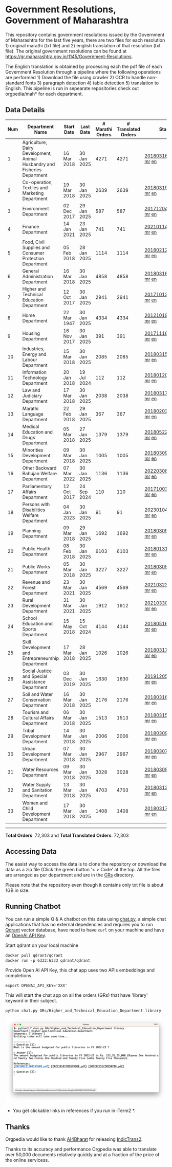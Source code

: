 # Government Resolutions, Government of Maharashtra

This repository contains government resolutions issued by the Government of Maharashtra for the last five years, there are two files for each resolution 1) original marathi (txt file) and 2) english translation of that resolution (txt file). The original government resolutions can be found at https://gr.maharashtra.gov.in/1145/Government-Resolutions.

The English translation is obtained by processing each the pdf file of each Government Resolution through a pipeline where the following operations are performed 1) Download the file using crawler 2) OCR to handle non-standard fonts 3) paragraph detection 4) table  detection 5) translation to English. This pipeline is run in sepearate repositories check out orgpedia/mah* for each department.


## Data Details

| Num | Department Name | Start Date | Last Date | # Marathi Orders | # Translated Orders | Starting Order | Last Order |
| --- | --------------- | ---------- | --------- | ---------------- | ------------------- | -------------- | ---------- |
| 1 | Agriculture, Dairy Development, Animal Husbandry and Fisheries Department | 16 Mar 2018 | 30 Jan 2025 | 4271 | 4271 | [201803161624182101.pdf](https://gr.maharashtra.gov.in/Site/Upload/Government%20Resolutions/English/201803161624182101.pdf) [mr](GRs/Agriculture,_Dairy_Development,_Animal_Husbandry_and_Fisheries_Department/201803161624182101.pdf.mr.txt) [en](GRs/Agriculture,_Dairy_Development,_Animal_Husbandry_and_Fisheries_Department/201803161624182101.pdf.en.txt) | [202501301605137601.pdf](https://gr.maharashtra.gov.in/Site/Upload/Government%20Resolutions/English/202501301605137601.pdf) [mr](GRs/Agriculture,_Dairy_Development,_Animal_Husbandry_and_Fisheries_Department/202501301605137601.pdf.mr.txt) [en](GRs/Agriculture,_Dairy_Development,_Animal_Husbandry_and_Fisheries_Department/202501301605137601.pdf.en.txt) |
| 2 | Co-operation, Textiles and Marketing Department | 19 Mar 2018 | 30 Jan 2025 | 2639 | 2639 | [201803191257576702.pdf](https://gr.maharashtra.gov.in/Site/Upload/Government%20Resolutions/English/201803191257576702.pdf) [mr](GRs/Co-operation,_Textiles_and_Marketing_Department/201803191257576702.pdf.mr.txt) [en](GRs/Co-operation,_Textiles_and_Marketing_Department/201803191257576702.pdf.en.txt) | [202501301710070502.pdf](https://gr.maharashtra.gov.in/Site/Upload/Government%20Resolutions/English/202501301710070502.pdf) [mr](GRs/Co-operation,_Textiles_and_Marketing_Department/202501301710070502.pdf.mr.txt) [en](GRs/Co-operation,_Textiles_and_Marketing_Department/202501301710070502.pdf.en.txt) |
| 3 | Environment Department | 02 Dec 2017 | 29 Jan 2025 | 587 | 587 | [201712041147216904.pdf](https://gr.maharashtra.gov.in/Site/Upload/Government%20Resolutions/English/201712041147216904.pdf) [mr](GRs/Environment_Department/201712041147216904.pdf.mr.txt) [en](GRs/Environment_Department/201712041147216904.pdf.en.txt) | [202501291632499904.pdf](https://gr.maharashtra.gov.in/Site/Upload/Government%20Resolutions/English/202501291632499904.pdf) [mr](GRs/Environment_Department/202501291632499904.pdf.mr.txt) [en](GRs/Environment_Department/202501291632499904.pdf.en.txt) |
| 4 | Finance Department | 14 Jan 2021 | 23 Jan 2025 | 741 | 741 | [202101141237329905.pdf](https://gr.maharashtra.gov.in/Site/Upload/Government%20Resolutions/English/202101141237329905.pdf) [mr](GRs/Finance_Department/202101141237329905.pdf.mr.txt) [en](GRs/Finance_Department/202101141237329905.pdf.en.txt) | [202501231755017605.pdf](https://gr.maharashtra.gov.in/Site/Upload/Government%20Resolutions/English/202501231755017605.pdf) [mr](GRs/Finance_Department/202501231755017605.pdf.mr.txt) [en](GRs/Finance_Department/202501231755017605.pdf.en.txt) |
| 5 | Food, Civil Supplies and Consumer Protection Department | 05 Feb 2018 | 28 Jan 2025 | 1114 | 1114 | [201802121244545806.pdf](https://gr.maharashtra.gov.in/Site/Upload/Government%20Resolutions/English/201802121244545806.pdf) [mr](GRs/Food,_Civil_Supplies_and_Consumer_Protection_Department/201802121244545806.pdf.mr.txt) [en](GRs/Food,_Civil_Supplies_and_Consumer_Protection_Department/201802121244545806.pdf.en.txt) | [202501281156513506.pdf](https://gr.maharashtra.gov.in/Site/Upload/Government%20Resolutions/English/202501281156513506.pdf) [mr](GRs/Food,_Civil_Supplies_and_Consumer_Protection_Department/202501281156513506.pdf.mr.txt) [en](GRs/Food,_Civil_Supplies_and_Consumer_Protection_Department/202501281156513506.pdf.en.txt) |
| 6 | General Administration Department | 16 Mar 2018 | 30 Jan 2025 | 4858 | 4858 | [201803161224022707.pdf](https://gr.maharashtra.gov.in/Site/Upload/Government%20Resolutions/English/201803161224022707.pdf) [mr](GRs/General_Administration_Department/201803161224022707.pdf.mr.txt) [en](GRs/General_Administration_Department/201803161224022707.pdf.en.txt) | [202501301251209807.pdf](https://gr.maharashtra.gov.in/Site/Upload/Government%20Resolutions/English/202501301251209807.pdf) [mr](GRs/General_Administration_Department/202501301251209807.pdf.mr.txt) [en](GRs/General_Administration_Department/202501301251209807.pdf.en.txt) |
| 7 | Higher and Technical Education Department | 12 Oct 2017 | 30 Jan 2025 | 2941 | 2941 | [201710121514029708.pdf](https://gr.maharashtra.gov.in/Site/Upload/Government%20Resolutions/English/201710121514029708.pdf) [mr](GRs/Higher_and_Technical_Education_Department/201710121514029708.pdf.mr.txt) [en](GRs/Higher_and_Technical_Education_Department/201710121514029708.pdf.en.txt) | [202501301809061808.pdf](https://gr.maharashtra.gov.in/Site/Upload/Government%20Resolutions/English/202501301809061808.pdf) [mr](GRs/Higher_and_Technical_Education_Department/202501301809061808.pdf.mr.txt) [en](GRs/Higher_and_Technical_Education_Department/202501301809061808.pdf.en.txt) |
| 8 | Home Department | 22 Mar 1947 | 30 Jan 2025 | 4334 | 4334 | [201210191648552129.pdf](https://gr.maharashtra.gov.in/Site/Upload/Government%20Resolutions/English/201210191648552129.pdf) [mr](GRs/Home_Department/201210191648552129.pdf.mr.txt) [en](GRs/Home_Department/201210191648552129.pdf.en.txt) | [202501301650096629.pdf](https://gr.maharashtra.gov.in/Site/Upload/Government%20Resolutions/English/202501301650096629.pdf) [mr](GRs/Home_Department/202501301650096629.pdf.mr.txt) [en](GRs/Home_Department/202501301650096629.pdf.en.txt) |
| 9 | Housing Department | 16 Nov 2017 | 30 Jan 2025 | 391 | 391 | [201711161447076609.pdf](https://gr.maharashtra.gov.in/Site/Upload/Government%20Resolutions/English/201711161447076609.pdf) [mr](GRs/Housing_Department/201711161447076609.pdf.mr.txt) [en](GRs/Housing_Department/201711161447076609.pdf.en.txt) | [202501301452001209.pdf](https://gr.maharashtra.gov.in/Site/Upload/Government%20Resolutions/English/202501301452001209.pdf) [mr](GRs/Housing_Department/202501301452001209.pdf.mr.txt) [en](GRs/Housing_Department/202501301452001209.pdf.en.txt) |
| 10 | Industries, Energy and Labour Department | 15 Mar 2018 | 30 Jan 2025 | 2085 | 2085 | [201803151204055010.pdf](https://gr.maharashtra.gov.in/Site/Upload/Government%20Resolutions/English/201803151204055010.pdf) [mr](GRs/Industries,_Energy_and_Labour_Department/201803151204055010.pdf.mr.txt) [en](GRs/Industries,_Energy_and_Labour_Department/201803151204055010.pdf.en.txt) | [202501301237532510.pdf](https://gr.maharashtra.gov.in/Site/Upload/Government%20Resolutions/English/202501301237532510.pdf) [mr](GRs/Industries,_Energy_and_Labour_Department/202501301237532510.pdf.mr.txt) [en](GRs/Industries,_Energy_and_Labour_Department/202501301237532510.pdf.en.txt) |
| 11 | Information Technology Department | 20 Jan 2018 | 19 Jul 2024 | 112 | 112 | [201801201843024511.pdf](https://gr.maharashtra.gov.in/Site/Upload/Government%20Resolutions/English/201801201843024511.pdf) [mr](GRs/Information_Technology_Department/201801201843024511.pdf.mr.txt) [en](GRs/Information_Technology_Department/201801201843024511.pdf.en.txt) | [202407191742379111.pdf](https://gr.maharashtra.gov.in/Site/Upload/Government%20Resolutions/English/202407191742379111.pdf) [mr](GRs/Information_Technology_Department/202407191742379111.pdf.mr.txt) [en](GRs/Information_Technology_Department/202407191742379111.pdf.en.txt) |
| 12 | Law and Judiciary Department | 17 Mar 2018 | 30 Jan 2025 | 2038 | 2038 | [201803171129290212.pdf](https://gr.maharashtra.gov.in/Site/Upload/Government%20Resolutions/English/201803171129290212.pdf) [mr](GRs/Law_and_Judiciary_Department/201803171129290212.pdf.mr.txt) [en](GRs/Law_and_Judiciary_Department/201803171129290212.pdf.en.txt) | [202501301625005912.pdf](https://gr.maharashtra.gov.in/Site/Upload/Government%20Resolutions/English/202501301625005912.pdf) [mr](GRs/Law_and_Judiciary_Department/202501301625005912.pdf.mr.txt) [en](GRs/Law_and_Judiciary_Department/202501301625005912.pdf.en.txt) |
| 13 | Marathi Language Department | 22 Feb 2018 | 29 Jan 2025 | 367 | 367 | [201802031549154233.pdf](https://gr.maharashtra.gov.in/Site/Upload/Government%20Resolutions/English/201802031549154233.pdf) [mr](GRs/Marathi_Language_Department/201802031549154233.pdf.mr.txt) [en](GRs/Marathi_Language_Department/201802031549154233.pdf.en.txt) | [202501291731111733.pdf](https://gr.maharashtra.gov.in/Site/Upload/Government%20Resolutions/English/202501291731111733.pdf) [mr](GRs/Marathi_Language_Department/202501291731111733.pdf.mr.txt) [en](GRs/Marathi_Language_Department/202501291731111733.pdf.en.txt) |
| 14 | Medical Education and Drugs Department | 05 Mar 2018 | 27 Jan 2025 | 1379 | 1379 | [201805221424292513.pdf](https://gr.maharashtra.gov.in/Site/Upload/Government%20Resolutions/English/201805221424292513.pdf) [mr](GRs/Medical_Education_and_Drugs_Department/201805221424292513.pdf.mr.txt) [en](GRs/Medical_Education_and_Drugs_Department/201805221424292513.pdf.en.txt) | [202501271730305713.pdf](https://gr.maharashtra.gov.in/Site/Upload/Government%20Resolutions/English/202501271730305713.pdf) [mr](GRs/Medical_Education_and_Drugs_Department/202501271730305713.pdf.mr.txt) [en](GRs/Medical_Education_and_Drugs_Department/202501271730305713.pdf.en.txt) |
| 15 | Minorities Development Department | 09 Mar 2018 | 30 Jan 2025 | 1005 | 1005 | [201803091218355314.pdf](https://gr.maharashtra.gov.in/Site/Upload/Government%20Resolutions/English/201803091218355314.pdf) [mr](GRs/Minorities_Development_Department/201803091218355314.pdf.mr.txt) [en](GRs/Minorities_Development_Department/201803091218355314.pdf.en.txt) | [202501301814487314.pdf](https://gr.maharashtra.gov.in/Site/Upload/Government%20Resolutions/English/202501301814487314.pdf) [mr](GRs/Minorities_Development_Department/202501301814487314.pdf.mr.txt) [en](GRs/Minorities_Development_Department/202501301814487314.pdf.en.txt) |
| 16 | Other Backward Bahujan Welfare Department | 07 Mar 2022 | 30 Jan 2025 | 1136 | 1136 | [202203081752439334.pdf](https://gr.maharashtra.gov.in/Site/Upload/Government%20Resolutions/English/202203081752439334.pdf) [mr](GRs/Other_Backward_Bahujan_Welfare_Department/202203081752439334.pdf.mr.txt) [en](GRs/Other_Backward_Bahujan_Welfare_Department/202203081752439334.pdf.en.txt) | [202501301131442434.pdf](https://gr.maharashtra.gov.in/Site/Upload/Government%20Resolutions/English/202501301131442434.pdf) [mr](GRs/Other_Backward_Bahujan_Welfare_Department/202501301131442434.pdf.mr.txt) [en](GRs/Other_Backward_Bahujan_Welfare_Department/202501301131442434.pdf.en.txt) |
| 17 | Parliamentary Affairs Department | 12 Oct 2017 | 24 Sep 2024 | 110 | 110 | [201710031642378615.pdf](https://gr.maharashtra.gov.in/Site/Upload/Government%20Resolutions/English/201710031642378615.pdf) [mr](GRs/Parliamentary_Affairs_Department/201710031642378615.pdf.mr.txt) [en](GRs/Parliamentary_Affairs_Department/201710031642378615.pdf.en.txt) | [202409241152433515.pdf](https://gr.maharashtra.gov.in/Site/Upload/Government%20Resolutions/English/202409241152433515.pdf) [mr](GRs/Parliamentary_Affairs_Department/202409241152433515.pdf.mr.txt) [en](GRs/Parliamentary_Affairs_Department/202409241152433515.pdf.en.txt) |
| 18 | Persons with Disabilities Welfare Department | 04 Jan 2023 | 30 Jan 2025 | 91 | 91 | [202301041906309635.pdf](https://gr.maharashtra.gov.in/Site/Upload/Government%20Resolutions/English/202301041906309635.pdf) [mr](GRs/Persons_with_Disabilities_Welfare_Department/202301041906309635.pdf.mr.txt) [en](GRs/Persons_with_Disabilities_Welfare_Department/202301041906309635.pdf.en.txt) | [202501301714002335.pdf](https://gr.maharashtra.gov.in/Site/Upload/Government%20Resolutions/English/202501301714002335.pdf) [mr](GRs/Persons_with_Disabilities_Welfare_Department/202501301714002335.pdf.mr.txt) [en](GRs/Persons_with_Disabilities_Welfare_Department/202501301714002335.pdf.en.txt) |
| 19 | Planning Department | 09 Mar 2018 | 29 Jan 2025 | 1692 | 1692 | [201803091441032716.pdf](https://gr.maharashtra.gov.in/Site/Upload/Government%20Resolutions/English/201803091441032716.pdf) [mr](GRs/Planning_Department/201803091441032716.pdf.mr.txt) [en](GRs/Planning_Department/201803091441032716.pdf.en.txt) | [202501291715251116.pdf](https://gr.maharashtra.gov.in/Site/Upload/Government%20Resolutions/English/202501291715251116.pdf) [mr](GRs/Planning_Department/202501291715251116.pdf.mr.txt) [en](GRs/Planning_Department/202501291715251116.pdf.en.txt) |
| 20 | Public Health Department | 08 Feb 2018 | 30 Jan 2025 | 6103 | 6103 | [201801311722275417.pdf](https://gr.maharashtra.gov.in/Site/Upload/Government%20Resolutions/English/201801311722275417.pdf) [mr](GRs/Public_Health_Department/201801311722275417.pdf.mr.txt) [en](GRs/Public_Health_Department/201801311722275417.pdf.en.txt) | [202501301204277017.pdf](https://gr.maharashtra.gov.in/Site/Upload/Government%20Resolutions/English/202501301204277017.pdf) [mr](GRs/Public_Health_Department/202501301204277017.pdf.mr.txt) [en](GRs/Public_Health_Department/202501301204277017.pdf.en.txt) |
| 21 | Public Works Department | 05 Mar 2018 | 30 Jan 2025 | 3227 | 3227 | [201803051515468118.pdf](https://gr.maharashtra.gov.in/Site/Upload/Government%20Resolutions/English/201803051515468118.pdf) [mr](GRs/Public_Works_Department/201803051515468118.pdf.mr.txt) [en](GRs/Public_Works_Department/201803051515468118.pdf.en.txt) | [202501301538024418.pdf](https://gr.maharashtra.gov.in/Site/Upload/Government%20Resolutions/English/202501301538024418.pdf) [mr](GRs/Public_Works_Department/202501301538024418.pdf.mr.txt) [en](GRs/Public_Works_Department/202501301538024418.pdf.en.txt) |
| 22 | Revenue and Forest Department | 23 Mar 2021 | 30 Jan 2025 | 4569 | 4569 | [202103231328393119.pdf](https://gr.maharashtra.gov.in/Site/Upload/Government%20Resolutions/English/202103231328393119.pdf) [mr](GRs/Revenue_and_Forest_Department/202103231328393119.pdf.mr.txt) [en](GRs/Revenue_and_Forest_Department/202103231328393119.pdf.en.txt) | [202501301753228719.pdf](https://gr.maharashtra.gov.in/Site/Upload/Government%20Resolutions/English/202501301753228719.pdf) [mr](GRs/Revenue_and_Forest_Department/202501301753228719.pdf.mr.txt) [en](GRs/Revenue_and_Forest_Department/202501301753228719.pdf.en.txt) |
| 23 | Rural Development Department | 31 Mar 2021 | 30 Jan 2025 | 1912 | 1912 | [202103301021181120.pdf](https://gr.maharashtra.gov.in/Site/Upload/Government%20Resolutions/English/202103301021181120.pdf) [mr](GRs/Rural_Development_Department/202103301021181120.pdf.mr.txt) [en](GRs/Rural_Development_Department/202103301021181120.pdf.en.txt) | [202501301646039720.pdf](https://gr.maharashtra.gov.in/Site/Upload/Government%20Resolutions/English/202501301646039720.pdf) [mr](GRs/Rural_Development_Department/202501301646039720.pdf.mr.txt) [en](GRs/Rural_Development_Department/202501301646039720.pdf.en.txt) |
| 24 | School Education and Sports Department | 15 May 2018 | 15 Oct 2024 | 4144 | 4144 | [201805161114241221.pdf](https://gr.maharashtra.gov.in/Site/Upload/Government%20Resolutions/English/201805161114241221.pdf) [mr](GRs/School_Education_and_Sports_Department/201805161114241221.pdf.mr.txt) [en](GRs/School_Education_and_Sports_Department/201805161114241221.pdf.en.txt) | [202410152127537021.pdf](https://gr.maharashtra.gov.in/Site/Upload/Government%20Resolutions/English/202410152127537021.pdf) [mr](GRs/School_Education_and_Sports_Department/202410152127537021.pdf.mr.txt) [en](GRs/School_Education_and_Sports_Department/202410152127537021.pdf.en.txt) |
| 25 | Skill Development and Entrepreneurship Department | 17 Mar 2018 | 28 Jan 2025 | 1026 | 1026 | [201803171322099003.pdf](https://gr.maharashtra.gov.in/Site/Upload/Government%20Resolutions/English/201803171322099003.pdf) [mr](GRs/Skill_Development_and_Entrepreneurship_Department/201803171322099003.pdf.mr.txt) [en](GRs/Skill_Development_and_Entrepreneurship_Department/201803171322099003.pdf.en.txt) | [202501281622168403.pdf](https://gr.maharashtra.gov.in/Site/Upload/Government%20Resolutions/English/202501281622168403.pdf) [mr](GRs/Skill_Development_and_Entrepreneurship_Department/202501281622168403.pdf.mr.txt) [en](GRs/Skill_Development_and_Entrepreneurship_Department/202501281622168403.pdf.en.txt) |
| 26 | Social Justice and Special Assistance Department | 03 Dec 2019 | 30 Jan 2025 | 1630 | 1630 | [201912051107011622.pdf](https://gr.maharashtra.gov.in/Site/Upload/Government%20Resolutions/English/201912051107011622.pdf) [mr](GRs/Social_Justice_and_Special_Assistance_Department/201912051107011622.pdf.mr.txt) [en](GRs/Social_Justice_and_Special_Assistance_Department/201912051107011622.pdf.en.txt) | [202501301327128922.pdf](https://gr.maharashtra.gov.in/Site/Upload/Government%20Resolutions/English/202501301327128922.pdf) [mr](GRs/Social_Justice_and_Special_Assistance_Department/202501301327128922.pdf.mr.txt) [en](GRs/Social_Justice_and_Special_Assistance_Department/202501301327128922.pdf.en.txt) |
| 27 | Soil and Water Conservation Department | 16 Mar 2018 | 30 Jan 2025 | 2176 | 2176 | [201803161247582426.pdf](https://gr.maharashtra.gov.in/Site/Upload/Government%20Resolutions/English/201803161247582426.pdf) [mr](GRs/Soil_and_Water_Conservation_Department/201803161247582426.pdf.mr.txt) [en](GRs/Soil_and_Water_Conservation_Department/201803161247582426.pdf.en.txt) | [202501301551465026.pdf](https://gr.maharashtra.gov.in/Site/Upload/Government%20Resolutions/English/202501301551465026.pdf) [mr](GRs/Soil_and_Water_Conservation_Department/202501301551465026.pdf.mr.txt) [en](GRs/Soil_and_Water_Conservation_Department/202501301551465026.pdf.en.txt) |
| 28 | Tourism and Cultural Affairs Department | 06 Mar 2018 | 30 Jan 2025 | 1513 | 1513 | [201803151055091823.pdf](https://gr.maharashtra.gov.in/Site/Upload/Government%20Resolutions/English/201803151055091823.pdf) [mr](GRs/Tourism_and_Cultural_Affairs_Department/201803151055091823.pdf.mr.txt) [en](GRs/Tourism_and_Cultural_Affairs_Department/201803151055091823.pdf.en.txt) | [202501301307572123.pdf](https://gr.maharashtra.gov.in/Site/Upload/Government%20Resolutions/English/202501301307572123.pdf) [mr](GRs/Tourism_and_Cultural_Affairs_Department/202501301307572123.pdf.mr.txt) [en](GRs/Tourism_and_Cultural_Affairs_Department/202501301307572123.pdf.en.txt) |
| 29 | Tribal Development Department | 14 Mar 2018 | 30 Jan 2025 | 2006 | 2006 | [201803091105184924.pdf](https://gr.maharashtra.gov.in/Site/Upload/Government%20Resolutions/English/201803091105184924.pdf) [mr](GRs/Tribal_Development_Department/201803091105184924.pdf.mr.txt) [en](GRs/Tribal_Development_Department/201803091105184924.pdf.en.txt) | [202501301639584824.pdf](https://gr.maharashtra.gov.in/Site/Upload/Government%20Resolutions/English/202501301639584824.pdf) [mr](GRs/Tribal_Development_Department/202501301639584824.pdf.mr.txt) [en](GRs/Tribal_Development_Department/202501301639584824.pdf.en.txt) |
| 30 | Urban Development Department | 07 Mar 2018 | 30 Jan 2025 | 2967 | 2967 | [201803071203178325.pdf](https://gr.maharashtra.gov.in/Site/Upload/Government%20Resolutions/English/201803071203178325.pdf) [mr](GRs/Urban_Development_Department/201803071203178325.pdf.mr.txt) [en](GRs/Urban_Development_Department/201803071203178325.pdf.en.txt) | [202501301146229125.pdf](https://gr.maharashtra.gov.in/Site/Upload/Government%20Resolutions/English/202501301146229125.pdf) [mr](GRs/Urban_Development_Department/202501301146229125.pdf.mr.txt) [en](GRs/Urban_Development_Department/202501301146229125.pdf.en.txt) |
| 31 | Water Resources Department | 09 Mar 2018 | 30 Jan 2025 | 3028 | 3028 | [201803091034435527.pdf](https://gr.maharashtra.gov.in/Site/Upload/Government%20Resolutions/English/201803091034435527.pdf) [mr](GRs/Water_Resources_Department/201803091034435527.pdf.mr.txt) [en](GRs/Water_Resources_Department/201803091034435527.pdf.en.txt) | [202501301438211227.pdf](https://gr.maharashtra.gov.in/Site/Upload/Government%20Resolutions/English/202501301438211227.pdf) [mr](GRs/Water_Resources_Department/202501301438211227.pdf.mr.txt) [en](GRs/Water_Resources_Department/202501301438211227.pdf.en.txt) |
| 32 | Water Supply and Sanitation Department | 13 Mar 2018 | 30 Jan 2025 | 4703 | 4703 | [201803121414108428.pdf](https://gr.maharashtra.gov.in/Site/Upload/Government%20Resolutions/English/201803121414108428.pdf) [mr](GRs/Water_Supply_and_Sanitation_Department/201803121414108428.pdf.mr.txt) [en](GRs/Water_Supply_and_Sanitation_Department/201803121414108428.pdf.en.txt) | [202501301837166828.pdf](https://gr.maharashtra.gov.in/Site/Upload/Government%20Resolutions/English/202501301837166828.pdf) [mr](GRs/Water_Supply_and_Sanitation_Department/202501301837166828.pdf.mr.txt) [en](GRs/Water_Supply_and_Sanitation_Department/202501301837166828.pdf.en.txt) |
| 33 | Women and Child Development Department | 17 Mar 2018 | 30 Jan 2025 | 1408 | 1408 | [201803171539444330.pdf](https://gr.maharashtra.gov.in/Site/Upload/Government%20Resolutions/English/201803171539444330.pdf) [mr](GRs/Women_and_Child_Development_Department/201803171539444330.pdf.mr.txt) [en](GRs/Women_and_Child_Development_Department/201803171539444330.pdf.en.txt) | [202501301234271930.pdf](https://gr.maharashtra.gov.in/Site/Upload/Government%20Resolutions/English/202501301234271930.pdf) [mr](GRs/Women_and_Child_Development_Department/202501301234271930.pdf.mr.txt) [en](GRs/Women_and_Child_Development_Department/202501301234271930.pdf.en.txt) |
----------------------------------------------------------------------------------------------------

**Total Orders**: 72,303 and **Total Translated Orders**: 72,303
## Accessing Data

The easist way to access the data is to clone the repository or download the data as a zip file (Click the green button '< > Code' at the top. All the files are arranged as per department and are in the [GRs](GRs) directory.

Please note that the repository even though it contains only txt file is about 1GB in size.

## Running Chatbot

You can run a simple Q & A chatbot on this data using [chat.py](chat.py), a simple chat applications that has no external depedencies and requires you to run [Qdrant](https://qdrant.tech/) vector database, have need to have `curl` on your machine and have an [OpenAI API Key](https://help.openai.com/en/articles/4936850-where-do-i-find-my-secret-api-key).

Start qdrant on your local machine
```shell
docker pull qdrant/qdrant
docker run -p 6333:6333 qdrant/qdrant
```

Provide Open AI API Key, this chat app uses two APIs embeddings and completions.
```shell
export OPENAI_API_KEY='XXX'
```

This will start the chat app on all the orders (GRs) that have 'library' keyword in their subject.

```shell
python chat.py GRs/Higher_and_Technical_Education_Department library
```

![screenshot of running chat.py](screenshot.png)

* You get clickable links in references if you run in iTerm2 *.

## Thanks

Orgpedia would like to thank [AI4Bharat](https://ai4bharat.iitm.ac.in/) for releasing [IndicTrans2](https://github.com/AI4Bharat/IndicTrans2).

Thanks to its accuracy and performance Orgpedia was able to translate over 50,000 documents relatively quickly and at a fraction of the price of the online servicess.

